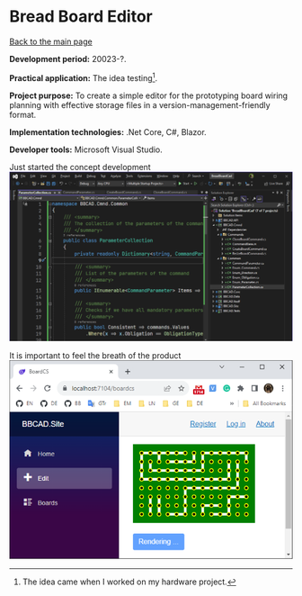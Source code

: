 # Bread Board Editor

[Back to the main page](../../README.md)

**Development period:** 20023-?.

**Practical application:** The idea testing[^1].

**Project purpose:** To create a simple editor for the prototyping board wiring planning with effective storage files in a version-management-friendly format.

**Implementation technologies:** .Net Core, C#, Blazor.

**Developer tools:** Microsoft Visual Studio.

Just started the concept development<br>
![Work in progress](Images/Fig_01_Development.png)


It is important to feel the breath of the product<br>
![Article Preview](Images/Fig_02_Demo_Board.png)


[^1]: The idea came when I worked on my hardware project.
